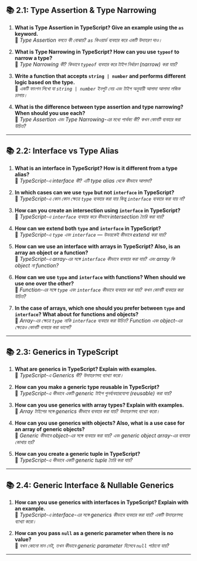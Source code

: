 ## 📚 2.1: Type Assertion & Type Narrowing

1. **What is Type Assertion in TypeScript? Give an example using the `as` keyword.**  
   🔹 *Type Assertion বলতে কী বোঝায়? `as` কিওয়ার্ড ব্যবহার করে একটি উদাহরণ দাও।*

2. **What is Type Narrowing in TypeScript? How can you use `typeof` to narrow a type?**  
   🔹 *Type Narrowing কী? কিভাবে `typeof` ব্যবহার করে টাইপ নির্ধারণ (narrow) করা যায়?*

3. **Write a function that accepts `string | number` and performs different logic based on the type.**  
   🔹 *একটি ফাংশন লিখো যা `string | number` ইনপুট নেয় এবং টাইপ অনুযায়ী আলাদা আলাদা লজিক চালায়।*

4. **What is the difference between type assertion and type narrowing? When should you use each?**  
   🔹 *Type Assertion এবং Type Narrowing-এর মধ্যে পার্থক্য কী? কখন কোনটি ব্যবহার করা উচিত?*

---

## 📚 2.2: Interface vs Type Alias

1. **What is an interface in TypeScript? How is it different from a type alias?**  
   🔹 *TypeScript-এ interface কী? এটি type alias থেকে কীভাবে আলাদা?*

2. **In which cases can we use `type` but not `interface` in TypeScript?**  
   🔹 *TypeScript-এ কোন কোন ক্ষেত্রে `type` ব্যবহার করা যায় কিন্তু `interface` ব্যবহার করা যায় না?*

3. **How can you create an intersection using `interface` in TypeScript?**  
   🔹 *TypeScript-এ `interface` ব্যবহার করে কীভাবে intersection তৈরি করা যায়?*

4. **How can we extend both `type` and `interface` in TypeScript?**  
   🔹 *TypeScript-এ `type` এবং `interface` — উভয়কেই কীভাবে extend করা যায়?*

5. **How can we use an interface with arrays in TypeScript? Also, is an array an object or a function?**  
   🔹 *TypeScript-এ array-এর সঙ্গে `interface` কীভাবে ব্যবহার করা যায়? এবং array কি object না function?*

6. **How can we use `type` and `interface` with functions? When should we use one over the other?**  
   🔹 *Function-এর সঙ্গে `type` এবং `interface` কীভাবে ব্যবহার করা যায়? কখন কোনটি ব্যবহার করা উচিত?*

7. **In the case of arrays, which one should you prefer between `type` and `interface`? What about for functions and objects?**  
   🔹 *Array-এর ক্ষেত্রে `type` নাকি `interface` ব্যবহার করা উচিত? Function এবং object-এর ক্ষেত্রেও কোনটি ব্যবহার করা ভালো?*

---

## 📚 2.3: Generics in TypeScript

1. **What are generics in TypeScript? Explain with examples.**  
   🔹 *TypeScript-এ Generics কী? উদাহরণসহ ব্যাখ্যা করো।*

2. **How can you make a generic type reusable in TypeScript?**  
   🔹 *TypeScript-এ কীভাবে একটি generic টাইপ পুনর্ব্যবহারযোগ্য (reusable) করা যায়?*

3. **How can you use generics with array types? Explain with examples.**  
   🔹 *Array টাইপের সঙ্গে generics কীভাবে ব্যবহার করা যায়? উদাহরণসহ ব্যাখ্যা করো।*

4. **How can you use generics with objects? Also, what is a use case for an array of generic objects?**  
   🔹 *Generic কীভাবে object-এর সঙ্গে ব্যবহার করা যায়? এবং generic object array-এর ব্যবহার কোথায় হয়?*

5. **How can you create a generic tuple in TypeScript?**  
   🔹 *TypeScript-এ কীভাবে একটি generic tuple তৈরি করা যায়?*

---

## 📚 2.4: Generic Interface & Nullable Generics

1. **How can you use generics with interfaces in TypeScript? Explain with an example.**  
   🔹 *TypeScript-এ interface-এর সঙ্গে generics কীভাবে ব্যবহার করা যায়? একটি উদাহরণসহ ব্যাখ্যা করো।*

2. **How can you pass `null` as a generic parameter when there is no value?**  
   🔹 *যখন কোনো মান নেই, তখন কীভাবে generic parameter হিসেবে `null` পাঠানো যায়?*

---